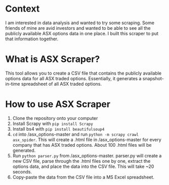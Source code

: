 # Context
I am interested in data analysis and wanted to try some scraping. Some friends of mine are avid investors and wanted to be able to see all the publicly available ASX options data in one place. I built this scraper to put that information together.

# What is ASX Scraper?
This tool allows you to create a CSV file that contains the publicly available options data for all ASX traded options. Essentially, it generates a snapshot-in-time spreadsheet of all ASX traded options.

# How to use ASX Scraper
1. Clone the repository onto your computer
2. Install Scrapy with `pip install Scrapy`
4. Install bs4 with `pip install beautifulsoup4`
5. `cd` into /asx_options-master and run `python -m scrapy crawl asx_spider`. This will create a .html file in /asx_options-master for every company that has ASX traded options. About 100 .html files will be generated.
6. Run `python parser.py` from /asx_options-master. parser.py will create a new CSV file, parse through the .html files one by one, extract the options data, and place the data into the CSV file. This will take ~20 seconds.
7. Copy-paste the data from the CSV file into a MS Excel spreadsheet.